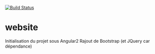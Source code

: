 [![Build Status](https://travis-ci.org/TwiceCast/website.svg?branch=master)](https://travis-ci.org/TwiceCast/website)

# website

Initialisation du projet sous Angular2
Rajout de Bootstrap (et JQuery car dépendance)
